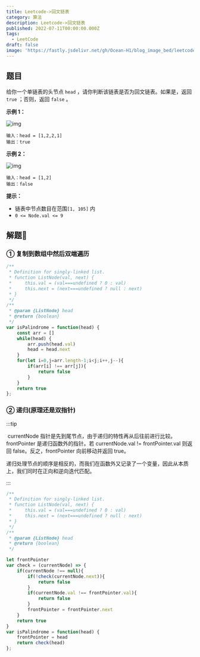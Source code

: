 ```yaml
---
title: Leetcode->回文链表
category: 算法
description: Leetcode->回文链表
published: 2022-07-11T00:00:00.000Z
tags:
  - LeetCode
draft: false
image: 'https://fastly.jsdelivr.net/gh/Ocean-H1/blog_image_bed/leetcode.png'
---
```


## 题目

给你一个单链表的头节点 `head` ，请你判断该链表是否为回文链表。如果是，返回 `true` ；否则，返回 `false` 。

**示例 1：**

![img](https://assets.leetcode.com/uploads/2021/03/03/pal1linked-list.jpg)

```
输入：head = [1,2,2,1]
输出：true
```

**示例 2：**

![img](https://assets.leetcode.com/uploads/2021/03/03/pal2linked-list.jpg)

```
输入：head = [1,2]
输出：false
```



**提示：**

- 链表中节点数目在范围`[1, 105]` 内
- `0 <= Node.val <= 9`

 

## 解题:key:

### ① 复制到数组中然后双端遍历

```javascript
/**
 * Definition for singly-linked list.
 * function ListNode(val, next) {
 *     this.val = (val===undefined ? 0 : val)
 *     this.next = (next===undefined ? null : next)
 * }
 */
/**
 * @param {ListNode} head
 * @return {boolean}
 */
var isPalindrome = function(head) {
    const arr = []
    while(head) {
        arr.push(head.val)
        head = head.next
    }
    for(let i=0,j=arr.length-1;i<j;i++,j--){
        if(arr[i] !== arr[j]){
            return false
        }
    }
    return true
};
```

### ② 递归(原理还是双指针)

:::tip

​		currentNode 指针是先到尾节点，由于递归的特性再从后往前进行比较。frontPointer 是递归函数外的指针。若 currentNode.val != frontPointer.val 则返回 false。反之，frontPointer 向前移动并返回 true。

​		递归处理节点的顺序是相反的，而我们在函数外又记录了一个变量，因此从本质上，我们同时在正向和逆向迭代匹配。

:::

```javascript
/**
 * Definition for singly-linked list.
 * function ListNode(val, next) {
 *     this.val = (val===undefined ? 0 : val)
 *     this.next = (next===undefined ? null : next)
 * }
 */
/**
 * @param {ListNode} head
 * @return {boolean}
 */

let frontPointer 
var check = (currentNode) => {
    if(currentNode !== null){
        if(!check(currentNode.next)){
            return false
        }
        if(currentNode.val !== frontPointer.val){
            return false
        }
        frontPointer = frontPointer.next
    }
    return true
}
var isPalindrome = function(head) {
    frontPointer = head
    return check(head)
};
```

